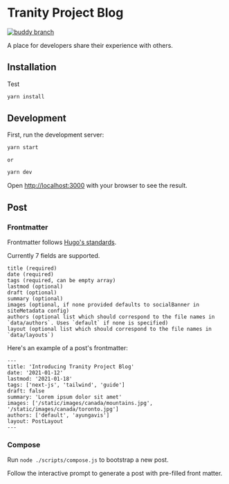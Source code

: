# Tranity Project Blog

[![buddy branch](https://app.buddy.works/tranity-project/tranityproject-blog/repository/branch/ayungavis%2Fsetup-buddy/badge.svg?token=0fdb5689e91e449fc10417849d5c73c0f5a7496b33977b9cbe63aa8bdede5d85 'buddy branch')](https://app.buddy.works/tranity-project/tranityproject-blog/repository/branch/undefined)

A place for developers share their experience with others.

## Installation

Test

```bash
yarn install
```

## Development

First, run the development server:

```bash
yarn start
```

    or

```bash
yarn dev
```

Open [http://localhost:3000](http://localhost:3000) with your browser to see the result.

## Post

### Frontmatter

Frontmatter follows [Hugo's standards](https://gohugo.io/content-management/front-matter/).

Currently 7 fields are supported.

```
title (required)
date (required)
tags (required, can be empty array)
lastmod (optional)
draft (optional)
summary (optional)
images (optional, if none provided defaults to socialBanner in siteMetadata config)
authors (optional list which should correspond to the file names in `data/authors`. Uses `default` if none is specified)
layout (optional list which should correspond to the file names in `data/layouts`)
```

Here's an example of a post's frontmatter:

```
---
title: 'Introducing Tranity Project Blog'
date: '2021-01-12'
lastmod: '2021-01-18'
tags: ['next-js', 'tailwind', 'guide']
draft: false
summary: 'Lorem ipsum dolor sit amet'
images: ['/static/images/canada/mountains.jpg', '/static/images/canada/toronto.jpg']
authors: ['default', 'ayungavis']
layout: PostLayout
---
```

### Compose

Run `node ./scripts/compose.js` to bootstrap a new post.

Follow the interactive prompt to generate a post with pre-filled front matter.
